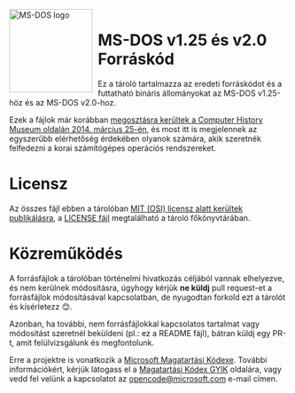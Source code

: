 <img width="150" height="150" align="left" style="float: left; margin: 0 10px 0 0;" alt="MS-DOS logo" src="https://github.com/Microsoft/MS-DOS/blob/main/.readmes/msdos-logo.png">  

# MS-DOS v1.25 és v2.0 Forráskód
Ez a tároló tartalmazza az eredeti forráskódot és a futtatható bináris állományokat az MS-DOS v1.25-höz és az MS-DOS v2.0-hoz.

Ezek a fájlok már korábban [megosztásra kerültek a Computer History Museum oldalán 2014. március 25-én](http://www.computerhistory.org/atchm/microsoft-ms-dos-early-source-code/), és most itt is megjelennek az egyszerűbb elérhetőség érdekében olyanok számára, akik szeretnék felfedezni a korai számítógépes operációs rendszereket.

# Licensz
Az összes fájl ebben a tárolóban [MIT (OSI) licensz alatt kerültek publikálásra](https://en.wikipedia.org/wiki/MIT_License),  a [LICENSE fájl](https://github.com/Microsoft/MS-DOS/blob/master/LICENSE.m) megtalálható a tároló főkönyvtárában. 


# Közreműködés
A forrásfájlok a tárolóban történelmi hivatkozás céljából vannak elhelyezve, és nem kerülnek módosításra, úgyhogy kérjük **ne küldj** pull request-et a forrásfájlok módosításával kapcsolatban, de nyugodtan forkold ezt a tárolót és kísérletezz 😊.

Azonban, ha további, nem forrásfájlokkal kapcsolatos tartalmat vagy módosítást szeretnél beküldeni (pl.: ez a README fájl), bátran küldj egy PR-t, amit felülvizsgálunk és megfontolunk. 

Erre a projektre is vonatkozik a [Microsoft Magatartási Kódexe](https://opensource.microsoft.com/codeofconduct/).
További információkért, kérjük látogass el a [Magatartási Kódex GYIK](https://opensource.microsoft.com/codeofconduct/faq/) oldalára, vagy vedd fel velünk a kapcsolatot az [opencode@microsoft.com](mailto:opencode@microsoft.com) e-mail címen.
